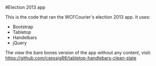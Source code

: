 #Election 2013 app

This is the code that ran the WCFCourier's election 2013 app. It uses:
- Bootstrap
- Tabletop
- Handelbars
- jQuery

The view the bare bones version of the app without any content, visit: https://github.com/csessig86/tabletop-handlebars-clean-slate
